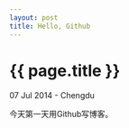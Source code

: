 ```yaml
---
layout: post
title: Hello, Github
---
```


{{ page.title }}
================

<p class="meta">07 Jul 2014 - Chengdu</p>

今天第一天用Github写博客。


